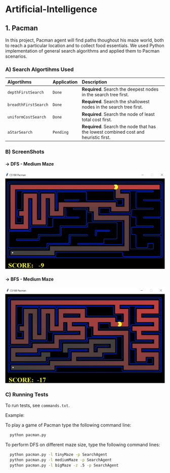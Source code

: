 # Artificial-Intelligence


## 1. Pacman 

In this project, Pacman agent will find paths thoughout his maze world, both to reach a particular location and to collect food essentials. We used Python implementation of general search algorithms and applied them to Pacman scenarios. 


### A) Search Algortihms Used


| Algortihms | Application     | Description                |
| :-------- | :------- | :------------------------- |
| `depthFirstSearch` | `Done` | **Required**. Search the deepest nodes in the search tree first. |
| `breadthFirstSearch` | `Done` | **Required**. Search the shallowest nodes in the search tree first. |
| `uniformCostSearch` | `Done` | **Required**. Search the node of least total cost first. |
| `aStarSearch` | `Pending` | **Required**. Search the node that has the lowest combined cost and heuristic first. |

### B) ScreenShots
#### -> DFS - Medium Maze
![DFS Screenshot](Pacman/Screenshots/DFS.png)

#### -> BFS - Medium Maze
![BFS Screenshot](Pacman/Screenshots/BFS.png)

### C) Running Tests

To run tests, see `commands.txt`.

Example:

To play a game of Pacman type the following command line: 

```bash
  python pacman.py 
```

To perform DFS on different maze size, type the following command lines:

```bash
  python pacman.py -l tinyMaze -p SearchAgent
  python pacman.py -l mediumMaze -p SearchAgent
  python pacman.py -l bigMaze -z .5 -p SearchAgent
```

